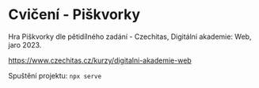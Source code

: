 # Cvičení - Piškvorky

Hra Piškvorky dle pětidílného zadání - Czechitas, Digitální akademie: Web, jaro 2023.

https://www.czechitas.cz/kurzy/digitalni-akademie-web

Spuštění projektu: `npx serve`
